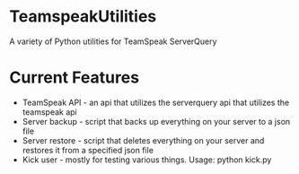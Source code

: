 # TeamspeakUtilities
A variety of Python utilities for TeamSpeak ServerQuery

# Current Features
- TeamSpeak API - an api that utilizes the serverquery api that utilizes the teamspeak api
- Server backup - script that backs up everything on your server to a json file
- Server restore - script that deletes everything on your server and restores it from a specified json file
- Kick user - mostly for testing various things. Usage: python kick.py <username>
